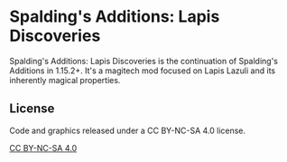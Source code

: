 # Spalding's Additions: Lapis Discoveries

Spalding's Additions: Lapis Discoveries is the continuation of Spalding's Additions in 1.15.2+.  It's a magitech mod focused on Lapis Lazuli and its inherently magical properties.

## License

Code and graphics released under a CC BY-NC-SA 4.0 license.

[CC BY-NC-SA 4.0](https://creativecommons.org/licenses/by-nc-sa/4.0/)
